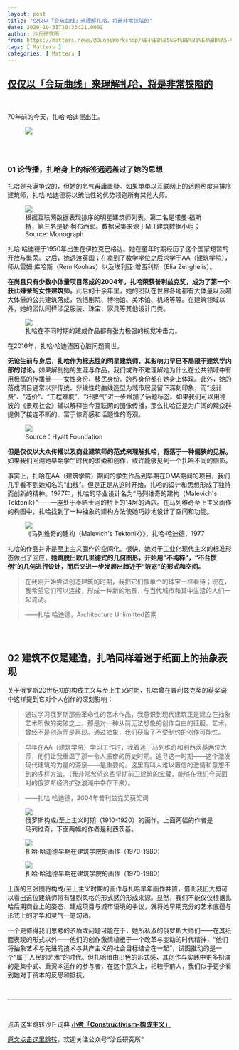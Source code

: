 ```yaml
---
layout: post
title: "仅仅以「会玩曲线」来理解扎哈，将是非常狭隘的"
date: 2020-10-31T10:35:21.000Z
author: 沙丘研究所
from: https://matters.news/@DunesWorkshop/%E4%BB%85%E4%BB%85%E4%BB%A5-%E4%BC%9A%E7%8E%A9%E6%9B%B2%E7%BA%BF-%E6%9D%A5%E7%90%86%E8%A7%A3%E6%89%8E%E5%93%88-%E5%B0%86%E6%98%AF%E9%9D%9E%E5%B8%B8%E7%8B%AD%E9%9A%98%E7%9A%84-bafyreidl75w7nvfnbpxohvqzc5yzitz7ubkmxhxv5izu5f67g77hltlia4
tags: [ Matters ]
categories: [ Matters ]
---
```

<!--1604140521000-->
[仅仅以「会玩曲线」来理解扎哈，将是非常狭隘的](https://matters.news/@DunesWorkshop/%E4%BB%85%E4%BB%85%E4%BB%A5-%E4%BC%9A%E7%8E%A9%E6%9B%B2%E7%BA%BF-%E6%9D%A5%E7%90%86%E8%A7%A3%E6%89%8E%E5%93%88-%E5%B0%86%E6%98%AF%E9%9D%9E%E5%B8%B8%E7%8B%AD%E9%9A%98%E7%9A%84-bafyreidl75w7nvfnbpxohvqzc5yzitz7ubkmxhxv5izu5f67g77hltlia4)
------

<div>
<p><br></p><p>70年前的今天，扎哈·哈迪德出生。</p><figure class="image"><img src="https://assets.matters.news/embed/0c2015a0-0260-4b4e-b3c2-0d58e2450e49.jpeg" data-asset-id="0c2015a0-0260-4b4e-b3c2-0d58e2450e49" referrerpolicy="no-referrer"><figcaption><span></span></figcaption></figure><h3><br></h3><h3>01 论传播，扎哈身上的标签远远盖过了她的思想</h3><p>扎哈是充满争议的，但她的名气毋庸置疑。如果单单以互联网上的话题热度来排序建筑师，扎哈·哈迪德将以统治性的优势领跑所有其他大师。</p><figure class="image"><img src="https://assets.matters.news/embed/2dc6694f-9df3-4ab9-b320-18043b0560ee.png" data-asset-id="2dc6694f-9df3-4ab9-b320-18043b0560ee" referrerpolicy="no-referrer"><figcaption><span>根据互联网数据表现排序的明星建筑师列表。第二名是诺曼·福斯特，第三名是勒·柯布西耶。数据采集来源于MIT建筑数据小组；Source: Monograph</span></figcaption></figure><p>扎哈·哈迪德于1950年出生在伊拉克巴格达。她在童年时期经历了这个国家短暂的开放与繁荣。之后，她远渡英国；在拿到了数学学位之后求学于AA（建筑学院），师从雷姆·库哈斯（Rem Koohas）以及埃利亚·增西利斯（Elia Zenghelis）。</p><p><strong>在尚且只有少数小体量项目落成的2004年，扎哈荣获普利兹克奖，成为了第一个获此殊荣的女性建筑师。</strong>此后的十余年里，她的团队在世界各地都有大体量以及超大体量的公共建筑落成，包括剧院、博物馆、美术馆、机场等等。在建筑领域以外，她的团队同样涉足服装、珠宝、家具等其他设计门类。</p><figure class="image"><img src="https://assets.matters.news/embed/b171b4e8-bbc6-40b1-a57d-4835bd50ad29.jpeg" data-asset-id="b171b4e8-bbc6-40b1-a57d-4835bd50ad29" referrerpolicy="no-referrer"><figcaption><span>扎哈在不同时期的建成作品都有张力极强的视觉冲击力。</span></figcaption></figure><p>在2016年，扎哈·哈迪德因心脏问题离世。</p><p><strong>无论生前与身后，扎哈作为标志性的明星建筑师，其影响力早已不局限于建筑学内部的讨论。</strong>如果解剖她的生涯与作品，我们或许不难理解她为什么在公共领域中有用极高的传播量——女性身份、移民身份、跨界身份都在她身上体现。此外，她的落成项目通常以非传统、非线性的曲线造型为城市居民留下深刻印象，而“设计费”、“造价”、“工程难度”、“坏脾气”进一步增加了话题标签。如果我们可以用德波的《景观社会》辅以解释当今互联网的图像传播，那么扎哈正是为广阔的观众群提供了接连不断的、富于惊奇感和话题性的奇观。</p><figure class="image"><img src="https://assets.matters.news/embed/a2e7d0fe-bb1a-430d-8b71-740b996babf1.jpeg" data-asset-id="a2e7d0fe-bb1a-430d-8b71-740b996babf1" referrerpolicy="no-referrer"><figcaption><span>Source：Hyatt Foundation</span></figcaption></figure><p><strong>但是仅仅以大众传播以及商业建筑师的范式来理解扎哈，将落于一种偏狭的见解。</strong>如果我们回溯她早期学生时代的求索和创作，或许能够见到一个扎哈不同的侧影。</p><p>事实上，扎哈在AA（建筑学院）期间的学生作品到早期在OMA期间的项目，我们几乎看不到她知名的“曲线”。但是正是从这时开始，扎哈的设计和思想形成了独特而创新的精神。1977年，扎哈的毕业设计名为“马列维奇的建构（Malevich's Tektonik）”——一座处于泰晤士河的桥上的14层的酒店。在马列维奇至上主义画作的构图中，扎哈找到了一种抽象的建构方法使她巧妙地设计了空间和功能。</p><figure class="image"><img src="https://assets.matters.news/embed/b14acb0a-f482-4ac0-9636-0951a7fa08fa.jpeg" data-asset-id="b14acb0a-f482-4ac0-9636-0951a7fa08fa" referrerpolicy="no-referrer"><figcaption><span>《马列维奇的建构（Malevich's Tektonik）》，扎哈·哈迪德，1977</span></figcaption></figure><p>扎哈的作品并非是至上主义画作的空间化。很快，她对于工业化现代主义的标准形态做出了回应，<strong>她跳脱出欧几里德式的几何图形，开始用“不纯粹”，“不合惯例”的几何进行设计，而后又进一步发展出趋近于“液态”的形式和空间。</strong></p><blockquote>在我刚开始尝试创造建筑的时期，我把它们像单个的珠宝一样看待；现在，我希望它们可以连接，形成一种新的地景，与当代城市和其中生活的人们一起流动。</blockquote><blockquote>——扎哈·哈迪德，Architecture Unlimitted首期</blockquote><h3><br></h3><h2>02 建筑不仅是建造，扎哈同样着迷于纸面上的抽象表现</h2><p>关于俄罗斯20世纪初的构成主义与至上主义时期，扎哈曾在普利兹克奖的获奖词中这样提到它对个人创作的深刻影响：</p><blockquote>通过学习俄罗斯那些革命性的艺术作品，我意识到现代建筑正是建立在抽象艺术所做的突破之上，那是对一种从前无法想象的创作自由的征服。艺术，曾经不是创造而是再现。通过抽象，我们获取了不受制约的创作可能性。</blockquote><blockquote>早年在AA（建筑学院）学习工作时，我着迷于马列维奇和利西茨基两位大师，他们让我重温了那一令人振奋的历史时期。追寻这一时期——这个激发现代建筑的力量的源泉——是重要的。这里有叫人难以置信的激情和意想不到的多样方法。（我非常希望这些早期前卫建筑的宝藏，能够在我们今天面对的俄罗斯经济扩张浪潮中幸存下来）。</blockquote><blockquote>——扎哈·哈迪德，2004年普利兹克奖获奖词</blockquote><figure class="image"><img src="https://assets.matters.news/embed/93a6fc9b-6997-4b6a-a3f7-f717934f5d12.jpeg" data-asset-id="93a6fc9b-6997-4b6a-a3f7-f717934f5d12" referrerpolicy="no-referrer"><figcaption><span>俄罗斯构成/至上主义时期（1910-1920）的画作。上面两幅的作者是马列维奇，下面两幅的作者是利西茨基。</span></figcaption></figure><figure class="image"><img src="https://assets.matters.news/embed/7b4dad6d-5fb7-42cf-8939-74121eeec60e.jpeg" data-asset-id="7b4dad6d-5fb7-42cf-8939-74121eeec60e" referrerpolicy="no-referrer"><figcaption><span>扎哈·哈迪德早期在建筑学院的画作（1970-1980）</span></figcaption></figure><figure class="image"><img src="https://assets.matters.news/embed/99c3bf03-840e-4530-98e4-38521d090825.jpeg" data-asset-id="99c3bf03-840e-4530-98e4-38521d090825" referrerpolicy="no-referrer"><figcaption><span>扎哈·哈迪德早期在建筑学院的画作（1970-1980）</span></figcaption></figure><p>上面的三张图将构成/至上主义时期的画作与扎哈早年画作并置，借此我们大概可以看出这位建筑师带有强烈风格的形式感的形成来源。显然，我们不能仅仅根据扎哈后期商业上的姿态、建成项目与城市语境的争议，就将她早期充分的艺术底蕴与形式上的才华和灵气一笔勾销。</p><p>一个更值得我们思考的矛盾或问题可能在于，她所私淑的俄罗斯大师们——在其纸面表现的形式以外——他们的创作激情植根于一个改革与变动的时代精神，“他们将抽象艺术与先进的技术与共产主义的社会目标结合在一起”，试图推动的是一个“属于人民的艺术”的时代。但扎哈借由出色的形式感，其创作与实践中更多扮演的是集中式、重资本运作的参与者，在这个意义上，相较于前人，我们似乎更少看到她对于资本的反思和抵抗。</p><p><br></p><hr><p><br></p><p>点击这里跳转沙丘词典 <a href="https://www.douban.com/note/756744032/" target="_blank"><strong>小考「Constructivism-构成主义」</strong></a></p><p><a href="https://mp.weixin.qq.com/s?__biz=MzU3Mjk1ODAxOQ==&mid=2247487103&idx=1&sn=31432375934f27722f4e296fa1038738&chksm=fcc9ba53cbbe3345e259f88c59ba53a60ee072e053adcda0f70c088e7b845e6a5ca234606b17&token=375945869&lang=zh_CN#rd" target="_blank">原文点击这里跳转</a>，欢迎关注公众号“沙丘研究所”</p><h1><br></h1><p><br></p><p><br></p>
</div>
